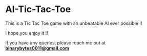 # AI-Tic-Tac-Toe
This is a Tic Tac Toe game with an unbeatable AI ever possible !!

I hope you enjoy it !!

If you have any queries, please reach me out at <a href="mailto:binarybytes0011@gmail.com"><strong>binarybytes0011@gmail.com</strong></a>
